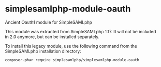 # simplesamlphp-module-oauth
Ancient Oauth1 module for SimpleSAMLphp

This module was extracted from SimpleSAMLphp 1.17.
It will not be included in 2.0 anymore, but can be installed separately.

To install this legacy module, use the following command from the SimpleSAMLphp installation directory:

`composer.phar require simplesamlphp/simplesamlphp-module-oauth`
